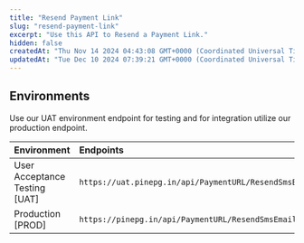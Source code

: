 ```yaml
---
title: "Resend Payment Link"
slug: "resend-payment-link"
excerpt: "Use this API to Resend a Payment Link."
hidden: false
createdAt: "Thu Nov 14 2024 04:43:08 GMT+0000 (Coordinated Universal Time)"
updatedAt: "Tue Dec 10 2024 07:39:21 GMT+0000 (Coordinated Universal Time)"
---
```

## Environments

Use our UAT environment endpoint for testing and for integration utilize our production endpoint.

| Environment                   | Endpoints                                             |
| :---------------------------- | :---------------------------------------------------- |
| User Acceptance Testing [UAT] | `https://uat.pinepg.in/api/PaymentURL/ResendSmsEmail` |
| Production [PROD]             | `https://pinepg.in/api/PaymentURL/ResendSmsEmail`     |
